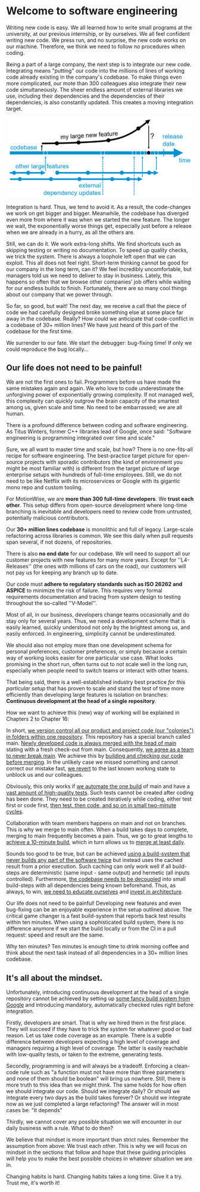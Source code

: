 # Welcome to software engineering

Writing new code is easy. 
We all learned how to write small programs at the university, at our previous internship, or by ourselves. 
We all feel confident writing new code.
We press run, and no surprise, the new code works on our machine. 
Therefore, we think we need to follow no procedures when coding.

Being a part of a large company, the next step is to integrate our new code.
Integrating means "putting" our code into the millions of lines of working code already existing in the company's codebase.
To make things even more complicated, our mote than 300 colleagues also integrate their new code simultaneously.
The sheer endless amount of external libraries we use, including their dependencies and the dependencies of their dependencies, is also constantly updated. 
This creates a moving integration target.

![Integration](img/1/branches.png)

Integration is hard. 
Thus, we tend to avoid it.
As a result, the code-changes we work on get bigger and bigger.
Meanwhile, the codebase has diverged even more from where it was when we started the new feature. 
The longer we wait, the exponentially worse things get, especially just before a release when we are already in a hurry, as all the others are. 

Still, we can do it. 
We work extra-long shifts. 
We find shortcuts such as skipping testing or writing no documentation.
To speed up quality checks, we trick the system. 
There is always a loophole left open that we can exploit.
This all does not feel right.
Short-term thinking cannot be good for our company in the long term, can it?
We feel incredibly uncomfortable, but managers told us we need to deliver to stay in business. 
Lately, this happens so often that we browse other companies' job offers while waiting for our endless builds to finish. 
Fortunately, there are so many cool things about our company that we power through.

So far, so good, but wait!
The next day, we receive a call that the piece of code we had carefully designed broke something else at some place far away in the codebase.
Really? How could we anticipate that code-conflict in a codebase of 30+ million lines?
We have just heard of this part of the codebase for the first time. 

We surrender to our fate. 
We start the debugger: bug-fixing time!
If only we could reproduce the bug locally...

## Our life does not need to be painful!

We are not the first ones to fail. 
Programmers before us have made the same mistakes again and again. 
We who love to code underestimate the unforgiving power of exponentially growing complexity.
If not managed well, this complexity can quickly outgrow the brain capacity of the smartest among us, given scale and time.
No need to be embarrassed; we are all human.

There is a profound difference between coding and software engineering.
As Titus Winters, former C++ libraries lead of Google, once said:
"Software engineering is programming integrated over time and scale." 

Sure, we all want to master time and scale, but how? 
There is no one-fits-all recipe for software engineering. 
The best-practice target picture for open-source projects with sporadic contributors (the kind of environment you might be most familiar with) is different from the target picture of large enterprise setups with hundreds of full-time employees.
Still, we do not need to be like Netflix with its microservices or Google with its gigantic mono repo and custom tooling. 

For MotionWise, we are __more than 300 full-time developers__. 
We __trust each other__. This setup differs from open-source development where long-time branching is inevitable and developers need to review code from untrusted, potentially malicious contributors. 

Our __30+ million lines codebase__ is monolithic and full of legacy.
Large-scale refactoring across libraries is common.
We see this daily when pull requests span several, if not dozens, of repositories.

There is also __no end date__ for our codebase. We will need to support all our customer projects with new features for many more years. Except for ''L4-Releases'' (the ones with millions of cars on the road), our customers will not pay us for keeping any branch up to date. 

Our code must **adhere to regulatory standards such as ISO 26262 and ASPICE** to minimize the risk of failure. This requires very formal requirements documentation and tracing from system design to testing throughout the so-called ''V-Model''. 

Most of all, in our business, developers change teams occasionally and do stay only for several years. Thus, we need a development scheme that is easily learned, quickly understood not only by the brightest among us, and easily enforced. In engineering, simplicity cannot be underestimated.

We should also not employ more than one development schema for personal preferences, customer preferences, or simply because a certain way of working looks easier for one particular use case. What looks promising in the short run, often turns out to not scale well in the long run, especially when people need to switch teams or interact with other teams. 

That being said, there is a well-established industry best practice _for this particular setup_ that has proven to scale and stand the test of time more efficiently than developing large features is isolation on branches:
**Continuous development at the head of a single repository**.

How we want to achieve this (new) way of working will be explained in Chapters 2 to Chapter 16: 

In short, [we version control all our product and project code (our "colonies") in folders within one repository](chap_version_control). This repository has a special  branch called main. [Newly developed code is always merged with the head of main](develop_at_head) stating with a fresh check-out from main. Consequently, [we agree as a team to never break main](chap_never_break_main). We achieve this by [building and checking our code before merging](chap_build_before_merge). In the unlikely case we missed something and cannot correct our mistake fast, [we revert](chap_revert) to the last known working state to unblock us and our colleagues. 

Obviously, this only works if [we automate the one build](chap_automate_the_one_build) of main and have a [vast amount of high-quality tests](chap_tests). Such tests cannot be created after coding has been done. They need to be created iteratively while coding, either test first or code first, [then test, then code, and so on in small two-minute cycles](chap_tdd). 

Collaboration with team members happens on main and not on branches. This is why we merge to main often. When a build takes days to complete, merging to main frequently becomes a pain. Thus, we go to great lengths to [achieve a 10-minute build](chap_fast_build), which in turn allows us to [merge at least daily](chap_merge_daily). 

Sounds too good to be true, but can be achieved [using a build-system that never builds any part of the software twice](chap_build_system) but instead uses the cached result from a prior execution. Such caching can only work well if all build-steps are deterministic (same input - same output) and hermetic (all inputs controlled). Furthermore, [the codebase needs to be decoupled](chap_decouple) into small build-steps with all dependencies being known beforehand. Thus, as always, to win, [we need to educate ourselves](chap_educate) and [invest in architecture](chap_architecture).

Our life does not need to be painful! Developing new features and even bug-fixing can be an enjoyable experience in the setup outlined above. The critical game changer is a fast build-system that reports back test results within ten minutes. When using a sophisticated build system, there is no difference anymore if we start the build locally or from the CI in a pull request: speed and result are the same. 

Why ten minutes? Ten minutes is enough time to drink morning coffee and think about the next task instead of all dependencies in a 30+ million lines codebase.

## It's all about the mindset.

Unfortunately, introducing continuous development at the head of a single repository cannot be achieved by setting up [some fancy build system from Google](https://bazel.build/) and introducing mandatory, automatically checked rules right before integration. 

Firstly, developers are smart. That is why we hired them in the first place. They will succeed if they have to trick the system for whatever good or bad reason. Let us take code coverage as an example. There is a subtle difference between developers expecting a high level of coverage and managers requiring a high level of coverage. The latter is easily reachable with low-quality tests, or taken to the extreme, generating tests. 

Secondly, programming is and will always be a tradeoff. Enforcing a clean-code rule such as "a function must not have more than three parameters and none of them should be boolean" will bring us nowhere. Still, there is more truth to this idea than we might think. The same holds for how often we should integrate our code. Should we integrate daily? Or should we integrate every two days as the build takes forever? Or should we integrate now as we just completed a large refactoring? The answer will in most cases be: "It depends"

Thirdly, we cannot cover any possible situation we will encounter in our daily business with a rule. What to do then? 

We believe that mindset is more important than strict rules. Remember the assumption from above: We trust each other. This is why we will focus on mindset in the sections that follow and hope that these guiding principles will help you to make the best possible choices in whatever situation we are in. 

Changing habits is hard. Changing habits takes a long time. Give it a try. Trust me, it's worth it!